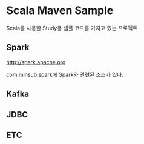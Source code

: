 # Scala Maven Sample

Scala를 사용한 Study용 샘플 코드를 가지고 있는 프로젝트

## Spark
<http://spark.apache.org>

com.minsub.spark에 Spark와 관련된 소스가 있다.


## Kafka

## JDBC

## ETC


